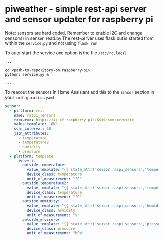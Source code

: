 # piweather -  simple rest-api server and sensor updater for raspberry pi

Note: sensors are hard coded. Remember to enable I2C and change sensor(s) in [sensor_read.py](sensor_read.py)
The rest-server uses flask but is started from within the `service.py` and not using `flask run`


To auto-start the service one option is the file `/etc/rc.local` 

```shell
...

cd <path-to-repository-on-raspberry-pi>
python3 service.py &

...

```

To readout the sensors in Home Assistant add this to the `sensor` section in your `configuration.yaml`
```yaml
sensor:
  - platform: rest
    name: raspi_sensors
    resource: http://<ip-of-raspberry-pi>:5000/sensor/state
    value_template: 'OK'
    scan_interval: 60
    json_attributes:
      - temperature
      - temperature2
      - humidity
      - pressure
  - platform: template
      sensors:
        outside_temperature:
          value_template: "{{ state_attr('sensor.raspi_sensors','temperature') | round(2) }}"
          device_class: temperature
          unit_of_measurement: "°C"
        outside_temperature2:
          value_template: "{{ state_attr('sensor.raspi_sensors','temperature2') | round(2) }}"
          device_class: temperature
          unit_of_measurement: "°C"
        outside_humidity:
          value_template: "{{ state_attr('sensor.raspi_sensors','humidity') | round(2) }}"
          device_class: humidity
          unit_of_measurement: "%"
        outside_pressure:
          value_template: "{{ state_attr('sensor.raspi_sensors','pressure') | round(2) }}"
          device_class: pressure
          unit_of_measurement: "hPa"
```
